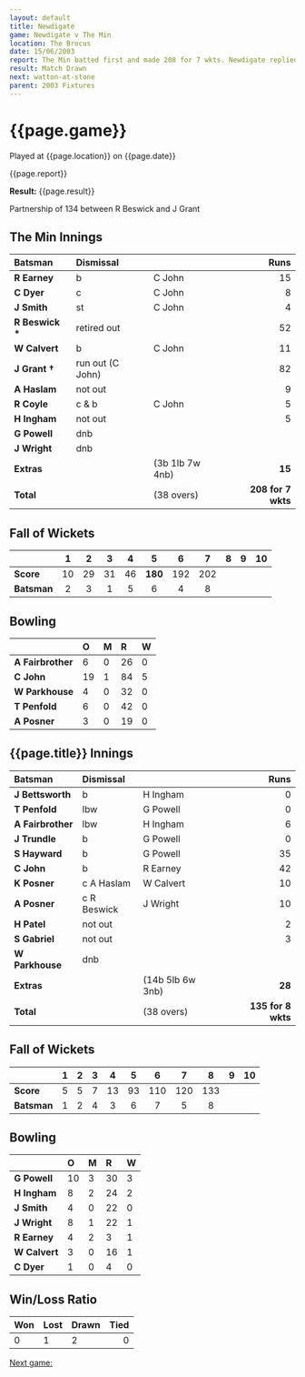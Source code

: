 ```yaml
---
layout: default
title: Newdigate
game: Newdigate v The Min
location: The Brocus
date: 15/06/2003
report: The Min batted first and made 208 for 7 wkts. Newdigate replied with 135 for 8 wkts when time ran out
result: Match Drawn
next: watton-at-stone
parent: 2003 Fixtures
---
```


# {{page.game}}

Played at {{page.location}} on {{page.date}}

{{page.report}}

**Result:** {{page.result}}

Partnership of 134 between R Beswick and J Grant

## The Min Innings

| Batsman | Dismissal |  | Runs |
|:---|:---|---|---:|
| **R Earney** | b | C John | 15 |
| **C Dyer** | c | C John | 8 |
| **J Smith** | st | C John | 4 |
| **R Beswick &#42;** | retired out |  | 52 |
| **W Calvert** | b | C John | 11 |
| **J Grant &#8224;** | run out (C John) |  | 82 |
| **A Haslam** | not out |  | 9 |
| **R Coyle** | c & b | C John | 5 |
| **H Ingham** | not out |  | 5 |
| **G Powell** | dnb |  |  |
| **J Wright** | dnb |  |  |
| **Extras** | | (3b 1lb 7w 4nb) | **15** |
| **Total** | | (38 overs) | ****208 for 7 wkts**** |

## Fall of Wickets

| | 1 | 2 | 3 | 4 | 5 | 6 | 7 | 8 | 9 | 10 |
|---|:---:|:---:|:---:|:---:|:---:|:---:|:---:|:---:|:---:|:---:|
| **Score** | 10 | 29 | 31 | 46 | **180** | 192 | 202 |  |  |  |
| **Batsman** | 2 | 3 | 1 | 5 | 6 | 4 | 8 |  |  |  |

## Bowling

| | O | M | R | W |
|---|:---|:---|:---|:---|
| **A Fairbrother** | 6 | 0 | 26 | 0 |
| **C John** | 19 | 1 | 84 | 5 |
| **W Parkhouse** | 4 | 0 | 32 | 0 |
| **T Penfold** | 6 | 0 | 42 | 0 |
| **A Posner** | 3 | 0 | 19 | 0 |

## {{page.title}} Innings

| Batsman | Dismissal |  | Runs |
|:---|:---|---|---:|
| **J Bettsworth** | b | H Ingham | 0 |
| **T Penfold** | lbw | G Powell | 0 |
| **A Fairbrother** | lbw | H Ingham | 6 |
| **J Trundle** | b | G Powell | 0 |
| **S Hayward** | b | G Powell | 35 |
| **C John** | b | R Earney  | 42 |
| **K Posner** | c A Haslam | W Calvert | 10 |
| **A Posner** | c R Beswick | J Wright | 10 |
| **H Patel** | not out |  | 2 |
| **S Gabriel** | not out |  | 3 |
| **W Parkhouse** | dnb |  |  |
| **Extras** | | (14b 5lb 6w 3nb) | **28** |
| **Total** | | (38 overs) | ****135 for 8 wkts**** |

## Fall of Wickets

| | 1 | 2 | 3 | 4 | 5 | 6 | 7 | 8 | 9 | 10 |
|---|:---:|:---:|:---:|:---:|:---:|:---:|:---:|:---:|:---:|:---:|
| **Score** | 5 | 5 | 7 | 13 | 93 | 110 | 120 | 133 |  |  |
| **Batsman** | 1 | 2 | 4 | 3 | 6 | 7 | 5 | 8 |  |  |

## Bowling

| | O | M | R | W |
|---|:---|:---|:---|:---|
| **G Powell** | 10 | 3 | 30 | 3  |
| **H Ingham** | 8 | 2 | 24 | 2 |
| **J Smith** | 4 | 0 | 22 | 0 |
| **J Wright** | 8 | 1 | 22 | 1 |
| **R Earney** | 4 | 2 | 3 | 1 |
| **W Calvert** | 3 | 0 | 16 | 1 |
| **C Dyer** | 1 | 0 | 4 | 0 |

## Win/Loss Ratio

| Won | Lost | Drawn | Tied |
|:---|:---|:---|---:|
| 0 | 1 | 2 | 0 |

[Next game:]({{page.next}})